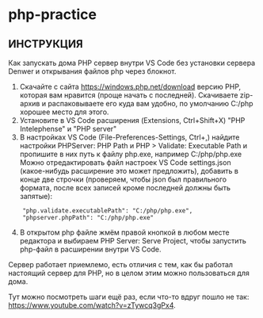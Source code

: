 # php-practice

## ИНСТРУКЦИЯ
Как запускать дома PHP сервер внутри VS Code без установки сервера Denwer и открывания файлов php через блокнот.

1. Скачайте с сайта https://windows.php.net/download версию PHP, которая вам нравится (проще начать с последней). Скачиваете zip-архив и распаковываете его куда вам удобно, по умолчанию C:/php хорошее место для этого.
2. Установите в VS Code расширения (Extensions, Ctrl+Shift+X) "PHP Intelephense" и "PHP server"
3. В настройках VS Code (File-Preferences-Settings, Ctrl+,) найдите настройки PHPServer: PHP Path и PHP > Validate: Executable Path и пропишите в них путь к файлу php.exe, например C:/php/php.exe
Можно отредактировать файл настроек VS Code settings.json (какое-нибудь расширение это может предложить), добавить в конце две строчки (проверяем, чтобы json был правильного формата, после всех записей кроме последней должны быть запятые):
```
    "php.validate.executablePath": "C:/php/php.exe",
    "phpserver.phpPath": "C:/php/php.exe"
```
4. В открытом php файле жмём правой кнопкой в любом месте редактора и выбираем PHP Server: Serve Project, чтобы запустить php-файл в расширении внутри VS Code.

Сервер работает приемлемо, есть отличия с тем, как бы работал настоящий сервер для PHP, но в целом этим можно пользоваться для дома.

Тут можно посмотреть шаги ещё раз, если что-то вдруг пошло не так: https://www.youtube.com/watch?v=zTywcq3gPx4.
